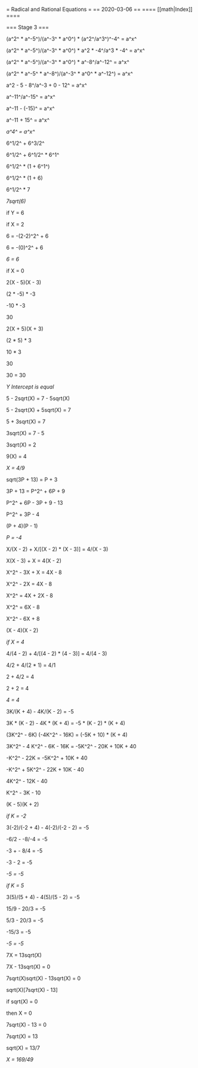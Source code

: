 = Radical and Rational Equations =
== 2020-03-06 ==
==== [[math|Index]] ====

=== Stage 3 ===

(a^2^ * a^-5^)/(a^-3^ * a^0^) * (a^2^/a^3^)^-4^ = a^x^

(a^2^ * a^-5^)/(a^-3^ * a^0^) * a^2 * -4^/a^3 * -4^ = a^x^

(a^2^ * a^-5^)/(a^-3^ * a^0^) * a^-8^/a^-12^ = a^x^

(a^2^ * a^-5^ * a^-8^)/(a^-3^ * a^0^ * a^-12^) = a^x^

a^2 - 5 - 8^/a^-3 + 0 - 12^ = a^x^

a^-11^/a^-15^ = a^x^

a^-11 - (-15)^ = a^x^

a^-11 + 15^ = a^x^

*_a^4^ = a^x^_*

6^1/2^ + 6^3/2^ 

6^1/2^ + 6^1/2^ * 6^1^

6^1/2^ * (1 + 6^1^)

6^1/2^ * (1 + 6)

6^1/2^ * 7

*_7sqrt(6)_*

if Y = 6

if X = 2

6 = -(2-2)^2^ + 6

6 = -(0)^2^ + 6

*_6 = 6_*

if X = 0

2(X - 5)(X - 3)

(2 * -5) * -3

-10 * -3

30


2(X + 5)(X + 3)

(2 * 5) * 3

10 * 3

30

30 = 30

*_Y Intercept is equal_*

5 - 2sqrt(X) = 7 - 5sqrt(X)

5 - 2sqrt(X) + 5sqrt(X) = 7

5 + 3sqrt(X) = 7

3sqrt(X) = 7 - 5

3sqrt(X) = 2

9(X) = 4

*_X = 4/9_*

sqrt(3P + 13) = P + 3

3P + 13 = P^2^ + 6P + 9

P^2^ + 6P - 3P + 9 - 13

P^2^ + 3P - 4

(P + 4)(P - 1)

*_P = -4_*

X/(X - 2) + X/[(X - 2) * (X - 3)] = 4/(X - 3)

X(X - 3) + X = 4(X - 2)

X^2^ - 3X + X = 4X - 8

X^2^ - 2X = 4X - 8

X^2^ = 4X + 2X - 8

X^2^ = 6X - 8

X^2^ - 6X + 8

(X - 4)(X - 2)

_if X = 4_

4/(4 - 2) + 4/[(4 - 2) * (4 - 3)] = 4/(4 - 3)

4/2 + 4/(2 * 1) = 4/1

2 + 4/2 = 4

2 + 2 = 4

*_4 = 4_*

3K/(K + 4) - 4K/(K - 2) = -5

3K * (K - 2) - 4K * (K + 4) = -5 * (K - 2) * (K + 4)

(3K^2^ - 6K) (-4K^2^ - 16K) = (-5K + 10) * (K + 4)

3K^2^ - 4 K^2^ - 6K - 16K = -5K^2^ - 20K + 10K + 40

-K^2^ - 22K = -5K^2^ + 10K + 40

-K^2^ + 5K^2^ - 22K + 10K - 40

4K^2^ - 12K - 40

K^2^ - 3K - 10

(K - 5)(K + 2)

_if K = -2_

3(-2)/(-2 + 4) - 4(-2)/(-2 - 2) = -5

-6/2 - -8/-4 = -5

-3 + - 8/4 = -5

-3 - 2 = -5

*_-5 = -5_*

_if K = 5_

3(5)/(5 + 4) - 4(5)/(5 - 2) = -5

15/9 - 20/3 = -5

5/3 - 20/3 = -5

-15/3 = -5

*_-5 = -5_*

7X = 13sqrt(X)

7X - 13sqrt(X) = 0

7sqrt(X)sqrt(X) - 13sqrt(X) = 0

sqrt(X)[7sqrt(X) - 13]

if sqrt(X) = 0

then X = 0

7sqrt(X) - 13 = 0

7sqrt(X) = 13

sqrt(X) = 13/7

*_X = 169/49_*

